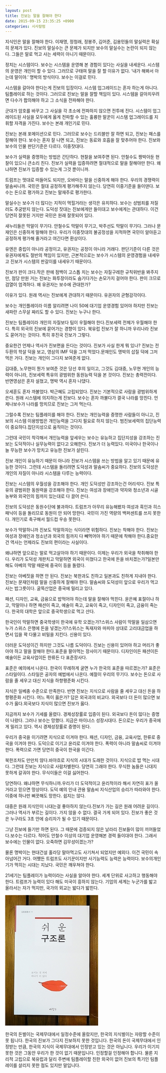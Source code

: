 ```yaml
---
layout: post
title: 진보는 말을 잘해야 한다
date: 2015-09-15 23:35:25 +0900
categories: 시사칼럼
---
```

지식인은 말을 잘해야 한다. 이재명, 정청래, 정봉주, 김어준, 김용민들의 말실력은 확실히 문제가 있다. 진보의 말실수는 큰 문제가 되지만 보수의 말실수는 논란이 되지 않는다. 그들은 말로 먹고 사는 세력이 아니기 때문이다. 

  


정치는 시스템이다. 보수는 시스템을 운영해 본 경험이 있다는 사실을 내세운다. 시스템의 운영은 개인이 할 수 있다. 그러므로 구태여 말을 잘 할 이유가 없다. ‘내가 해봐서 아는데 말이야.’ 명박의 방식이다. 보수는 이걸로 민다. 

  


시스템을 갈아야 한다는게 진보의 입장이다. 시스템 업그레이드는 혼자 하는게 아니다. 팀플레이로 하는 것이다. 그러므로 진보는 말을 잘할 책임이 있다. 시스템을 갈아치우려면 다수가 합의해야 하고 그 소식을 전파해야 한다. 

  


군대가 암호를 바꾸고 그 사실을 각 초소에 전파하지 않으면 전투에 진다. 시스템이 업그레이드된 사실을 모두에게 옳게 전파할 수 있는 훌륭한 말꾼이 시스템 업그레이드를 지휘할 자격을 가진다. 보수는 본래 개인기로 민다. 

  


진보는 본래 포메이션으로 민다. 그러므로 보수는 드리블만 잘 하면 되고, 진보는 패스를 잘해야 한다. 보수는 혼자 잘 나면 되고, 진보는 동료와 호흡을 잘 맞추어야 한다. 진보와 보수의 인물 판단기준은 다르다. 이중잣대다. 

  


보수가 실력을 증명하는 방법은 간단하다. 현찰을 보여주면 된다. 안철수도 짱박아둔 현찰이 있으니 큰소리 친다. 진보가 실력을 입증하려면 절대적으로 말을 잘해야만 한다. 왜냐하면 진보가 입증할 수 있는게 그것 뿐이니까. 

  


트럼프는 멋대로 떠들어도 되지만, 오바마는 말을 신중하게 해야 한다. 우리의 경쟁력이 말솜씨니까. 국민은 절대 공정하게 평가해주지 않는다. 당연히 이중기준을 들이댄다. 보수는 돈으로 평가하고 진보는 말재주로 평가한다. 

  


말실수는 보수가 더 많다는 지적이 먹힐거라는 생각은 유치하다. 보수는 성범죄를 저질러도 추궁받지 않는다. 도덕성 잣대는 진보에게만 들이대고 보수에게는 관대하다. 이건 당연히 잘못된 거지만 국민은 원래 잘못되어 있다. 

  


새누리들은 막말이 무기다. 안철수도 막말이 무기고, 박주선도 막말이 무기다. 그러나 문재인은 신중하게 말해야 한다. 우리가 이중잣대의 불공정성을 지적하면 국민이 알아듣고 공정하게 평가해 줄거라고 여긴다면 환상이다. 

  


유엔은 중립이 아니라 공정이고, 유권자는 공정이 아니라 거래다. 판단기준이 다른 것은 유권자에게도 절반의 책임이 있지만, 근본적으로는 보수가 시스템의 운영경험을 내세우고 진보가 시스템의 판갈이를 내세우기 때문이다.

  


진보가 판이 크다.작은 판에 점백이 고스톱 치는 보수는 자질구레한 규칙위반을 봐주지만, 점당 만원 거는 진보는 화투장이라도 숨기다가는 손모가지 걸어야 한다. 판이 크므로 검열이 엄격하다. 왜 유권자는 보수에 관대한가?

  


이유가 있다. 원래 역사는 진보에게 관대하기 때문이다. 유권자의 균형감각이다.

보수는 개인플레이라 이름 알리려면 나이 50에 대기업 운영경험 있어야 하지만 진보는 새파란 스무살 짜리도 할 수 있다. 진보는 누구나 한다.

  


진보는 팀플레이라 개인의 자질보다 팀이 우월해야 한다.진보세력 전체가 우월해야 한다. 특히 외국의 진보에 묻어가는 경향이 있다. 북유럽 진보가 잘 하니까 우리나라 진보도 묻어가는 것이다. 특히 후진국 진보가 그렇다.

  


중요한건 언제나 역사가 진보편을 든다는 것이다. 진보가 사실 한게 뭐 있나? 진보는 전두환의 학살 덕을 보고, 영삼의 IMF 덕을 그저 먹었다.문재인도 명박의 삽질 덕에 그저먹은 거다. 진보는 개인이 그다지 보여준게 없다.

  


김대중, 노무현이 뭔가 보여준 것은 당선 후의 일이고, 그것도 김대중, 노무현 개인의 능력이 아니라, 진보세력 특유의 광범위한 동원능력 덕을 본 것이다. 진보는 총력전이다. 반면영삼은 혼자 설쳤고, 명박 역시 혼자 나댔다.

  


오세훈도 혼자 까불었다. 박근혜도 고립되었다. 진보는 기본적으로 사람을 광범위하게 쓴다. 원래 시스템에 의지하는게 진보다. 보수는 혼자 까불다가 결국 나라를 망친다. 언제나보수가 나라를 망치므로 진보는 그저 먹는다.

  


그럴수록 진보는 팀플레이를 해야 한다. 진보는 개인능력을 증명한 사람들이 아니고, 진보의 시스템 이용방법은 개인능력을 그다지 필요로 하지 않는다. 범진보세력의 집단능력이 중요하다.집단지성으로 움직이는 것이다.

  


그런데 국민이 착각해서 개인능력을 앞세우는 보수는 유능하고 집단지성을 강조하는 진보는 도덕적이나 실무능력이 없다고 오해한다. 진보가 더 능력있다. 미국이나 한국이나 늘 무능한 보수가 망치고 유능한 진보가 살린다.

  


진보 개인이 유능하기 때문이 아니라 진보가 시스템을 쓰는 방법을 알고 있기 때문에 유능한 것이다. 그런데 시스템을 돌리려면 도덕성과 말솜씨가 중요하다. 진보의 도덕성은 개인의 자질이 아니라 시스템을 다루는 능력이다.

  


진보는 시스템의 우월성을 강조해야 한다. 개인 도덕성만 강조하는건 어리석다. 진보 특유의 광범위한 동원력을 강조해야 한다. 진보는 여성과 장애인과 약자와 청소년과 시골농부와 외국인의 힘까지 있는대로 다 끌어 쓴다.

  


진보의 도덕성은 동원수단에 불과하다. 트럼프가 아무리 유능해봤자 여성과 흑인과 히스패닉이 등을 돌리므로 동원이 안 되어 망한다. 국민이 가진 역량의 백퍼센트를 쓰지 못한다. 개인기로 축구해서 월드컵 우승 못한다.

  


보수가 막말하니까 진보도 막말하자는 식이라면 위험하다. 진보는 착해야 한다. 진보는 여성과 장애인과 청소년과 외국의 힘까지 다 빼먹어야 하기 때문에 착해야 한다.중요한건 역사는 언제라도 진보의 편이라는 사실이다.

  


왜냐하면 앞으로는 말로 먹고살아야 하기 때문이다. 이제는 우리가 외국을 착취해야 한다. 우리가 도덕성 개판치고 막말하면 외국이 미쳤다고 한국에 돈을 바치겠는가?일본만 해도 아베의 막말 때문에 중국이 등을 돌렸다.

  


진보는 아베짓을 하면 안 된다. 진보는 북한과도 친하고 일본과도 친하게 지내야 한다. 진보는 문재인처럼 말을 신중하게 잘해야 한다. 말솜씨와 도덕성이 앞으로 우리가 먹고 사는 밥그릇이다. 굴뚝산업은 중국에 밀리고 있다.

  


패션, 디자인, 교육, 금융으로 밥먹어야 하는데 말을 잘해야 먹힌다. 윤은혜 표절이나 하고, 막말이나 하면 패션이 죽고, 예술이 죽고, 교육이 죽고, 디자인이 죽고, 금융이 죽는다. 한국의 대학은 앞으로 중국학생으로 먹고 산다.

  


한국인이 막말하면 중국학생이 한국에 유학 오겠는가?스위스 사람이 막말을 일삼으면 누가 스위스 은행에 돈을 넣겠는가?스위스는 독재자와 마피아 상대로 고리대금업을 하면서 입을 꽉 다물고 비밀을 지킨다. 신용이 있다.

  


더러운 도덕성이긴 하지만 그것도 나름 도덕이다. 진보는 신용이 있어야 하고 머리가 좋아야 하고 말을 잘해야 한다.표준을 팔아먹는 장사이기 때문이다. 디자인이든 패션이든 예술이든 교육사업이든 한류든 다 표준장사다.

  


표준은 예의에서 나온다. 한국이 무례하게 굴면 누가 한국의 표준을 따르겠는가? 표준은 스타일이다. 스타일은 공자의 예법에서 나온다. 예절이 우리의 무기다. 보수는 돈으로 사람을 줄 세우고 대신 지식을 하향평준화 시킨다.

  


지식은 일베충 수준으로 만족한다. 반면 진보는 지식으로 사람을 줄 세우고 대신 돈을 하향평준화 시킨다. 어느 쪽이 옳은가? 답은 외국과의 비교다. 외국보다 더 돈이 많으면 보수가 옳다.외국보다 지식이 많으면 진보가 옳다.

  


지금까지 보수가 기세를 올렸다. 경제성장률로 입증이 된다. 외국보다 돈이 많다는 증명이 나왔다. 그러나 보수는 망했다. 지금은 마이너스 성장시대다. 돈으로는 우리가 중국에게 밀리고 있다. 역시 경제성장률로 증명이 된다.

  


우리가 중국을 이기려면 지식으로 이겨야 한다. 패션, 디자인, 금융, 교육사업, 한류로 중국을 이겨야 한다. 도덕으로 이기고 윤리로 이겨야 한다. 폭력이 아니라 말솜씨로 이겨야 한다. 폭력으로 가면 당연히 중국이 한국을 이긴다.

  


북한조차도 만만치 않다.바야흐로 지식의 시대가 도래한 것이다. 지식으로 밥 먹는 시대다. 그런데 진보는 지식으로 사람차별한다. 당연히 그래야 한다. 무식한 놈들은 나대지 못하게 갈궈야 한다. 무식이들은 이걸 싫어한다.

  


당연하다. 왜냐하면 무식하니까.우리가 더 도덕적이고 윤리적이라 해서 자연히 표가 올거라고 믿으면 망상이다. 도덕 예의 인내 관용 말솜씨 지식산업의 승리가 따라와야 한다. 이중에 하나만 삐끗해도 망한다. 쉽지는 않다.

  


대중은 원래 지식인이 나대는걸 좋아하지 않는다.진보가 가는 길은 원래 어려운 길이다. 그러나 역사가 부르는 길이다. 가지 않을 수 없다. 결국 가게 되어 있다. 진보가 좋은 것은 누구라도 3초 안에 승리자가 될 수 있기 때문이다.

  


그냥 진보에 들기만 하면 된다. 그 때문에 검증되지 않은 날라리 진보들이 많이 끼어들었다.보수는 다르다. 적어도 안철수 이상의 대기업 운영해본 경력 들이대야 한다. 그래서 보수에는 인물이 없다. 오죽하면 김무성이겠는가?

  


물론 명박이는 현대건설 홀라당 말아먹고도 사기쳐서 되었지만 예외다. 이건 국민이 속아넘어간 거다. 어쨌든 트럼프도 사기꾼이지만 사기능력도 능력은 능력이다. 보수의개인기가 먹히는 시대는 지났다. 국민은 깨우쳐야 한다.

  


21세기는 팀플레이가 능력이라는 사실을 알아야 한다. 세계 단위로 사고하고 행동해야 한다. 트럼프가 능력이 있다 해도 미국이 흥하지 않는다. 기업의 세계는 누군가를 밟고 올라서는 자가 먹지만, 국가의 외교는 밟다가 밟힌다.

  


  



 
     

  

<img src="files/attach/images/199/362/621/DSC01488.JPG" alt="DSC01488.JPG" width="300" height="419" /> 

  


한국의 돈벌이는 국제무대에서 일정수준에 올랐지만, 한국의 지식벌이는 자랑할 수준이 못 됩니다. 한국의 진보가 그다지 진보하지 못한 것입니다. 한국의 돈이 국제무대에서 인정받는 만큼, 한국의 지식이 국제무대에서 인정받고 있는 것은 아닙니다. 우리가 이기지 못한 것은 그동안 우리가 한 것이 없기 때문입니다. 인정할걸 인정해야 합니다. 물론 지리적 고립으로 북유럽과 달리 주변에 팀플레이할 친한 외국이 없어 진보의 특기인 팀플레이를 살리지 못한 점도 있지만 말입니다.